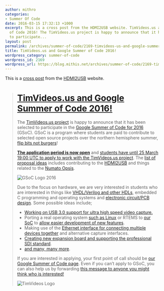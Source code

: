 ```yaml
---
author: mithro
categories:
- Summer Of Code
date: 2016-03-15 17:32:13 +1000
excerpt: This is a cross post from the HDMI2USB website. TimVideos.us and Google Summer
  of Code 2016! The TimVideos.us project is happy to announce that it has been selected
  to participate...
layout: post
permalink: /archives/summer-of-code/2169-timvideos-us-and-google-summer-of-code-2016
title: TimVideos.us and Google Summer of Code 2016!
wordpress_category: summer-of-code
wordpress_id: 2169
wordpress_url: https://blog.mithis.net/archives/summer-of-code/2169-timvideos-us-and-google-summer-of-code-2016
---
```


<div class="entry-content">
<p>This is a <a href="https://hdmi2usb.tv/gsoc/hdmi2usb/2016/03/14/gsoc-2016/">cross post</a> from the <a href="https://hdmi2usb.tv">HDMI2USB</a> website.</p>
<blockquote>
<h1><a href="https://hdmi2usb.tv/timvideos/hdmi2usb/2016/01/11/new-year-roadmap/">TimVideos.us and Google Summer of Code 2016!</a></h1>
<p>The <a href="https://code.timvideos.us/">TimVideos.us project</a> is happy to announce that it has been selected to participate in the <a href="https://developers.google.com/open-source/gsoc/">Google Summer of Code for 2016 </a>(GSoC). GSoC is a program where students are paid to contribute to selected open source projects over the northern hemisphere summer, <a href="http://google-opensource.blogspot.com.au/2013/02/flip-bits-not-burgers-google-summer-of.html">flip bits not burgers</a>!</p>
<p><a href="https://developers.google.com/open-source/gsoc/timeline"><strong>The application period is now open</strong></a> and <a href="https://code.timvideos.us/summer-of-code/">students have until 25 March 19:00 UTC to apply to work with the TimVideos.us project</a>. The <a href="https://github.com/timvideos/getting-started/issues">list of proposal ideas</a> includes contributing to the <a href="https://hdmi2usb.tv/">HDMI2USB</a> and things related to the <a href="https://www.crowdsupply.com/numato-lab/opsis">Numato Opsis</a>.</p>
<p><img alt="GSoC Logo 2016" class="aligncenter" src="https://developers.google.com/open-source/gsoc/resources/downloads/GSoC2016Logo.jpg"/></p>
<p>Due to the focus on hardware, we are very interested in students who are interested in things like <a href="https://en.wikipedia.org/wiki/Hardware_description_language">VHDL/Verilog and other HDLs</a>, embedded C programming and operating systems and <a href="https://en.wikipedia.org/wiki/Circuit_design">electronic circuit/PCB design</a>. Some possible ideas include;</p>
<ul>
<li><a href="https://github.com/timvideos/getting-started/issues/5">Working on USB 3.0 support for ultra high speed video capture.</a></li>
<li>Porting a real operating system <a href="https://github.com/timvideos/getting-started/issues/30">such as Linux</a> or RTEMS to <a href="https://m-labs.hk/gateware.html">our SoC</a> to <a href="https://github.com/timvideos/getting-started/issues/33">allow easier development of new features</a>.</li>
<li>Making use of the <a href="https://github.com/timvideos/getting-started/issues/32">Ethernet interface for connecting multiple devices together</a> and alternative capture interfaces.</li>
<li><a href="https://github.com/timvideos/getting-started/issues/2">Creating new expansion board and supporting the professional SDI standard</a>.</li>
<li><a href="https://github.com/timvideos/getting-started/issues">and many, many more</a>.</li>
</ul>
<p>If you are interested in applying, your first point of call should be <a href="https://code.timvideos.us/summer-of-code/">our Google Summer of Code page</a>. Even if you can’t apply to GSoC, you can also help us by forwarding <a href="https://hdmi2usb.tv/gsoc/hdmi2usb/2016/03/14/gsoc-2016/">this message to anyone you might think who is interested!</a></p>
<p><img alt="TimVideos Logo" class="aligncenter" src="https://code.timvideos.us/img/logo.png"/></p>
</blockquote>
</div>